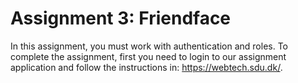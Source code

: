 # Assignment 3: Friendface

In this assignment, you must work with authentication and roles.
To complete the assignment, first you need to login to our assignment application and follow the instructions in: https://webtech.sdu.dk/.
